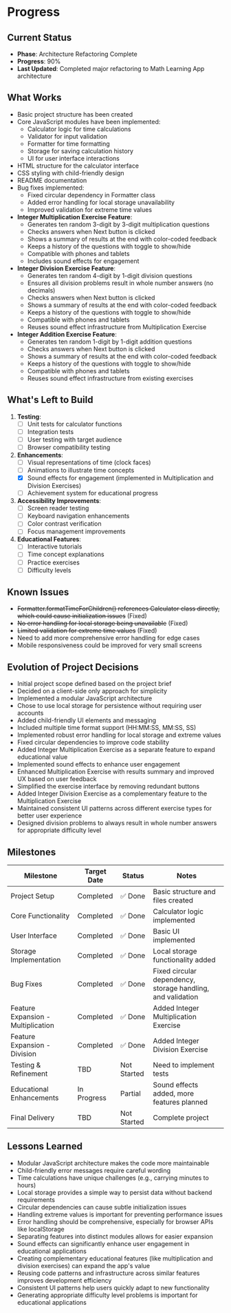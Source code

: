 # Progress

## Current Status
- **Phase**: Architecture Refactoring Complete
- **Progress**: 90%
- **Last Updated**: Completed major refactoring to Math Learning App architecture

## What Works
- Basic project structure has been created
- Core JavaScript modules have been implemented:
  - Calculator logic for time calculations
  - Validator for input validation
  - Formatter for time formatting
  - Storage for saving calculation history
  - UI for user interface interactions
- HTML structure for the calculator interface
- CSS styling with child-friendly design
- README documentation
- Bug fixes implemented:
  - Fixed circular dependency in Formatter class
  - Added error handling for local storage unavailability
  - Improved validation for extreme time values
- **Integer Multiplication Exercise Feature**:
  - Generates ten random 3-digit by 3-digit multiplication questions
  - Checks answers when Next button is clicked
  - Shows a summary of results at the end with color-coded feedback
  - Keeps a history of the questions with toggle to show/hide
  - Compatible with phones and tablets
  - Includes sound effects for engagement
- **Integer Division Exercise Feature**:
  - Generates ten random 4-digit by 1-digit division questions
  - Ensures all division problems result in whole number answers (no decimals)
  - Checks answers when Next button is clicked
  - Shows a summary of results at the end with color-coded feedback
  - Keeps a history of the questions with toggle to show/hide
  - Compatible with phones and tablets
  - Reuses sound effect infrastructure from Multiplication Exercise
- **Integer Addition Exercise Feature**:
  - Generates ten random 1-digit by 1-digit addition questions
  - Checks answers when Next button is clicked
  - Shows a summary of results at the end with color-coded feedback
  - Keeps a history of the questions with toggle to show/hide
  - Compatible with phones and tablets
  - Reuses sound effect infrastructure from existing exercises

## What's Left to Build
1. **Testing**:
   - [ ] Unit tests for calculator functions
   - [ ] Integration tests
   - [ ] User testing with target audience
   - [ ] Browser compatibility testing

2. **Enhancements**:
   - [ ] Visual representations of time (clock faces)
   - [ ] Animations to illustrate time concepts
   - [x] Sound effects for engagement (implemented in Multiplication and Division Exercises)
   - [ ] Achievement system for educational progress

3. **Accessibility Improvements**:
   - [ ] Screen reader testing
   - [ ] Keyboard navigation enhancements
   - [ ] Color contrast verification
   - [ ] Focus management improvements

4. **Educational Features**:
   - [ ] Interactive tutorials
   - [ ] Time concept explanations
   - [ ] Practice exercises
   - [ ] Difficulty levels

## Known Issues
- ~~Formatter.formatTimeForChildren() references Calculator class directly, which could cause initialization issues~~ (Fixed)
- ~~No error handling for local storage being unavailable~~ (Fixed)
- ~~Limited validation for extreme time values~~ (Fixed)
- Need to add more comprehensive error handling for edge cases
- Mobile responsiveness could be improved for very small screens

## Evolution of Project Decisions
- Initial project scope defined based on the project brief
- Decided on a client-side only approach for simplicity
- Implemented a modular JavaScript architecture
- Chose to use local storage for persistence without requiring user accounts
- Added child-friendly UI elements and messaging
- Included multiple time format support (HH:MM:SS, MM:SS, SS)
- Implemented robust error handling for local storage and extreme values
- Fixed circular dependencies to improve code stability
- Added Integer Multiplication Exercise as a separate feature to expand educational value
- Implemented sound effects to enhance user engagement
- Enhanced Multiplication Exercise with results summary and improved UX based on user feedback
- Simplified the exercise interface by removing redundant buttons
- Added Integer Division Exercise as a complementary feature to the Multiplication Exercise
- Maintained consistent UI patterns across different exercise types for better user experience
- Designed division problems to always result in whole number answers for appropriate difficulty level

## Milestones
| Milestone | Target Date | Status | Notes |
|-----------|-------------|--------|-------|
| Project Setup | Completed | ✅ Done | Basic structure and files created |
| Core Functionality | Completed | ✅ Done | Calculator logic implemented |
| User Interface | Completed | ✅ Done | Basic UI implemented |
| Storage Implementation | Completed | ✅ Done | Local storage functionality added |
| Bug Fixes | Completed | ✅ Done | Fixed circular dependency, storage handling, and validation |
| Feature Expansion - Multiplication | Completed | ✅ Done | Added Integer Multiplication Exercise |
| Feature Expansion - Division | Completed | ✅ Done | Added Integer Division Exercise |
| Testing & Refinement | TBD | Not Started | Need to implement tests |
| Educational Enhancements | In Progress | Partial | Sound effects added, more features planned |
| Final Delivery | TBD | Not Started | Complete project |

## Lessons Learned
- Modular JavaScript architecture makes the code more maintainable
- Child-friendly error messages require careful wording
- Time calculations have unique challenges (e.g., carrying minutes to hours)
- Local storage provides a simple way to persist data without backend requirements
- Circular dependencies can cause subtle initialization issues
- Handling extreme values is important for preventing performance issues
- Error handling should be comprehensive, especially for browser APIs like localStorage
- Separating features into distinct modules allows for easier expansion
- Sound effects can significantly enhance user engagement in educational applications
- Creating complementary educational features (like multiplication and division exercises) can expand the app's value
- Reusing code patterns and infrastructure across similar features improves development efficiency
- Consistent UI patterns help users quickly adapt to new functionality
- Generating appropriate difficulty level problems is important for educational applications
